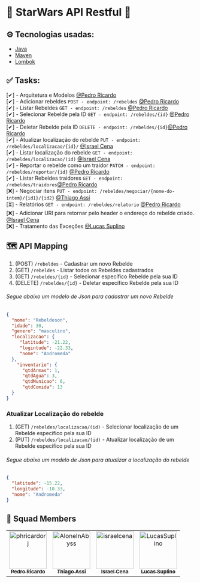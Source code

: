 # 🌌 StarWars API Restful 🚀

## ⚙️ Tecnologias usadas:

- [Java](https://www.java.com/)
- [Maven](https://maven.apache.org/)
- [Lombok](https://projectlombok.org/)

## ✅ Tasks:
[✔] - Arquitetura e Modelos [@Pedro Ricardo](https://github.com/phricardorj/)<br>
[✔] - Adicionar rebeldes `POST - endpoint: /rebeldes` [@Pedro Ricardo](https://github.com/phricardorj/)<br>
[✔] - Listar Rebeldes  `GET - endpoint: /rebeldes` [@Pedro Ricardo](https://github.com/phricardorj/)<br>
[✔] - Selecionar Rebelde pela ID `GET - endpoint: /rebeldes/{id}` [@Pedro Ricardo](https://github.com/phricardorj/)<br>
[✔] - Deletar Rebelde pela ID `DELETE - endpoint: /rebeldes/{id}`[@Pedro Ricardo](https://github.com/phricardorj/)<br>
[✔] - Atualizar localização do rebelde `PUT - endpoint: /rebeldes/localizacao/{id}/` [@Israel Cena](https://github.com/israelcena)<br>
[✔] - Listar localização do rebelde `GET - endpoint: /rebeldes/localizacao/(id)` [@Israel Cena](https://github.com/israelcena)<br>
[✔] - Reportar o rebelde como um traidor `PATCH - endpoint: /rebeldes/reportar/{id}` [@Pedro Ricardo](https://github.com/phricardorj/)<br>
[✔] - Listar Rebeldes traidores `GET - endpoint: /rebeldes/traidores`[@Pedro Ricardo](https://github.com/phricardorj/)<br>
[❌] - Negociar itens `PUT - endpoint: /rebeldes/negociar/{nome-do-intem}/{id1}/{id2}` [@Thiago Assi](https://github.com/AloneInAbyss) <br>
[⏳] - Relatórios `GET - endpoint: /rebeldes/relatorio` [@Pedro Ricardo](https://github.com/phricardorj/)<br>
[❌] - Adicionar URI para retornar pelo header o endereço do rebelde criado. [@Israel Cena](https://github.com/israelcena)<br>
[❌] - Tratamento das Exceções [@Lucas Suplino](https://github.com/LucasSuplino)

## 🗺️ API Mapping

1. (POST) `/rebeldes` - Cadastrar um novo Rebelde
2. (GET) `/rebeldes` - Listar todos os Rebeldes cadastrados
3. (GET) `/rebeldes/{id}` - Selecionar específico Rebelde pela sua ID
4. (DELETE) `/rebeldes/{id}` - Deletar específico Rebelde pela sua ID

###### Segue abaixo um modelo de Json para cadastrar um novo Rebelde

```Json 
{
  "nome": "Rebeldeson",
  "idade": 30,
  "genero": "masculino",
  "localizacao": {
     "latitude": -21.22,
     "logintude": -22.33,
     "nome": "Andromeda"
  },
    "inventario": {
      "qtdArmas": 1,
      "qtdAgua": 3,
      "qtdMunicao": 6,
      "qtdComida": 13
  }
}
```

### Atualizar Localização do rebelde
1. (GET) `/rebeldes/localizacao/(id)` - Selecionar localização de um Rebelde específico pela sua ID
2. (PUT) `/rebeldes/localizacao/(id)` - Atualizar localização de um Rebelde específico pela sua ID

###### Segue abaixo um modelo de Json para atualizar a localização do rebelde

```Json 
{
  "latitude": -15.22,
  "longitude": -10.33,
  "nome": "Andromeda"
}
```

## 🖖 Squad Members<br>
<table>
  <tr>
    <td align="center">
      <a href="https://github.com/phricardorj">
        <img src="https://avatars.githubusercontent.com/u/70300680" width="100px;" alt="phricardorj"/><br>
        <sub>
          <b>Pedro Ricardo</b>
        </sub>
      </a>
    </td>
    <td align="center">
      <a href="https://github.com/AloneInAbyss">
        <img src="https://avatars.githubusercontent.com/u/37054274" width="100px;" alt="AloneInAbyss"/><br>
        <sub>
          <b>Thiago Assi</b>
        </sub>
      </a>
    </td>
    <td align="center">
      <a href="https://github.com/israelcena">
        <img src="https://avatars.githubusercontent.com/u/1072865" width="100px;" alt="israelcena"/><br>
        <sub>
          <b>Israel Cena</b>
        </sub>
      </a>
    </td>
    <td align="center">
      <a href="https://github.com/LucasSuplino">
        <img src="https://avatars.githubusercontent.com/u/31294320" width="100px;" alt="LucasSuplino"/><br>
        <sub>
          <b>Lucas Suplino</b>
        </sub>
      </a>
    </td>
  </tr>
</table>